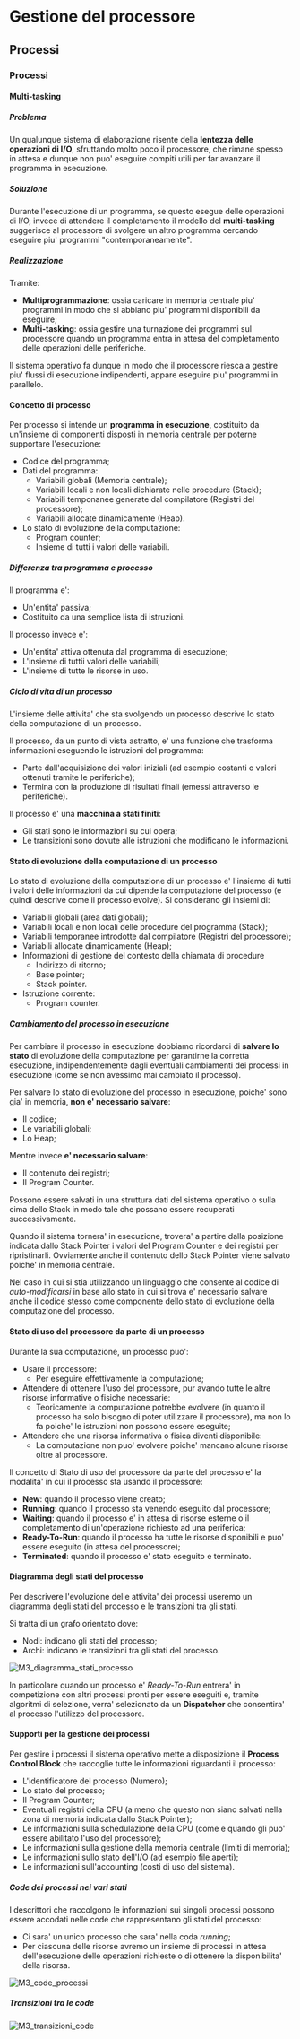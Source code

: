 # Gestione del processore

## Processi

### Processi

#### Multi-tasking
##### Problema
Un qualunque sistema di elaborazione risente della **lentezza delle operazioni di I/O**, sfruttando molto poco il processore, che rimane spesso in attesa e dunque non puo' eseguire compiti utili per far avanzare il programma in esecuzione.

##### Soluzione
Durante l'esecuzione di un programma, se questo esegue delle operazioni di I/O, invece di attendere il completamento il modello del **multi-tasking** suggerisce al processore di svolgere un altro programma cercando eseguire piu' programmi "contemporaneamente".

##### Realizzazione
Tramite:
* **Multiprogrammazione**: ossia caricare in memoria centrale piu' programmi in modo che si abbiano piu' programmi disponibili da eseguire;
* **Multi-tasking**: ossia gestire una turnazione dei programmi sul processore quando un programma entra in attesa del completamento delle operazioni delle periferiche.

Il sistema operativo fa dunque in modo che il processore riesca a gestire piu' flussi di esecuzione indipendenti, appare eseguire piu' programmi in parallelo.

#### Concetto di processo
Per processo si intende un **programma in esecuzione**, costituito da un'insieme di componenti disposti in memoria centrale per poterne supportare l'esecuzione:
* Codice del programma;
* Dati del programma:
  * Variabili globali (Memoria centrale);
  * Variabili locali e non locali dichiarate nelle procedure (Stack);
  * Variabili temponanee generate dal compilatore (Registri del processore);
  * Variabili allocate dinamicamente (Heap).
* Lo stato di evoluzione della computazione:
  * Program counter;
  * Insieme di tutti i valori delle variabili.

##### Differenza tra programma e processo
Il programma e':
* Un'entita' passiva;
* Costituito da una semplice lista di istruzioni.

Il processo invece e':
* Un'entita' attiva ottenuta dal programma di esecuzione;
* L'insieme di tuttii valori delle variabili;
* L'insieme di tutte le risorse in uso.

##### Ciclo di vita di un processo
L'insieme delle attivita' che sta svolgendo un processo descrive lo stato della computazione di un processo.

Il processo, da un punto di vista astratto, e' una funzione che trasforma informazioni eseguendo le istruzioni del programma:
* Parte dall'acquisizione dei valori iniziali (ad esempio costanti o valori ottenuti tramite le periferiche);
* Termina con la produzione di risultati finali (emessi attraverso le periferiche).

Il processo e' una **macchina a stati finiti**:
* Gli stati sono le informazioni su cui opera;
* Le transizioni sono dovute alle istruzioni che modificano le informazioni.

#### Stato di evoluzione della computazione di un processo
Lo stato di evoluzione della computazione di un processo e' l'insieme di tutti i valori delle informazioni da cui dipende la computazione del processo (e quindi descrive come il processo evolve). Si considerano gli insiemi di:
* Variabili globali (area dati globali);
* Variabili locali e non locali delle procedure del programma (Stack);
* Variabili temporanee introdotte dal compilatore (Registri del processore);
* Variabili allocate dinamicamente (Heap);
* Informazioni di gestione del contesto della chiamata di procedure
  * Indirizzo di ritorno; 
  * Base pointer;
  * Stack pointer.
* Istruzione corrente: 
  * Program counter.

##### Cambiamento del processo in esecuzione
Per cambiare il processo in esecuzione dobbiamo ricordarci di **salvare lo stato** di evoluzione della computazione per garantirne la corretta esecuzione, indipendentemente dagli eventuali cambiamenti dei processi in esecuzione (come se non avessimo mai cambiato il processo).

Per salvare lo stato di evoluzione del processo in esecuzione, poiche' sono gia' in memoria, **non e' necessario salvare**:
* Il codice;
* Le variabili globali;
* Lo Heap;

Mentre invece **e' necessario salvare**:
* Il contenuto dei registri;
* Il Program Counter.

Possono essere salvati in una struttura dati del sistema operativo o sulla cima dello Stack in modo tale che possano essere recuperati successivamente.

Quando il sistema tornera' in esecuzione, trovera' a partire dalla posizione indicata dallo Stack Pointer i valori del Program Counter e dei registri per ripristinarli. Ovviamente anche il contenuto dello Stack Pointer viene salvato poiche' in memoria centrale.

Nel caso in cui si stia utilizzando un linguaggio che consente al codice di *auto-modificarsi* in base allo stato in cui si trova e' necessario salvare anche il codice stesso come componente dello stato di evoluzione della computazione del processo.

#### Stato di uso del processore da parte di un processo
Durante la sua computazione, un processo puo':
* Usare il processore:
  * Per eseguire effettivamente la computazione;
* Attendere di ottenere l'uso del processore, pur avando tutte le altre risorse informative o fisiche necessarie:
  * Teoricamente la computazione potrebbe evolvere (in quanto il processo ha solo bisogno di poter utilizzare il processore), ma non lo fa poiche' le istruzioni non possono essere eseguite;
* Attendere che una risorsa informativa o fisica diventi disponibile:
  * La computazione non puo' evolvere poiche' mancano alcune risorse oltre al processore.

Il concetto di Stato di uso del processore da parte del processo e' la modalita' in cui il processo sta usando il processore:
* **New**: quando il processo viene creato;
* **Running**: quando il processo sta venendo eseguito dal processore;
* **Waiting**: quando il processo e' in attesa di risorse esterne o il completamento di un'operazione richiesto ad una periferica;
* **Ready-To-Run**: quando il processo ha tutte le risorse disponibili e puo' essere eseguito (in attesa del processore);
* **Terminated**: quando il processo e' stato eseguito e terminato.

#### Diagramma degli stati del processo
Per descrivere l'evoluzione delle attivita' dei processi useremo un diagramma degli stati del processo e le transizioni tra gli stati.

Si tratta di un grafo orientato dove:
* Nodi: indicano gli stati del processo;
* Archi: indicano le transizioni tra gli stati del processo.

![M3_diagramma_stati_processo](resources/M3_diagramma_stati_processo.png)

In particolare quando un processo e' *Ready-To-Run* entrera' in competizione con altri processi pronti per essere eseguiti e, tramite algoritmi di selezione, verra' selezionato da un **Dispatcher** che consentira' al processo l'utilizzo del processore.

#### Supporti per la gestione dei processi
Per gestire i processi il sistema operativo mette a disposizione il **Process Control Block** che raccoglie tutte le informazioni riguardanti il processo:
* L'identificatore del processo (Numero);
* Lo stato del processo;
* Il Program Counter;
* Eventuali registri della CPU (a meno che questo non siano salvati nella zona di memoria indicata dallo Stack Pointer);
* Le informazioni sulla schedulazione della CPU (come e quando gli puo' essere abilitato l'uso del processore);
* Le informazioni sulla gestione della memoria centrale (limiti di memoria);
* Le informazioni sullo stato dell'I/O (ad esempio file aperti);
* Le informazioni sull'accounting (costi di uso del sistema).

##### Code dei processi nei vari stati
I descrittori che raccolgono le informazioni sui singoli processi possono essere accodati nelle code che rappresentano gli stati del processo:
* Ci sara' un unico processo che sara' nella coda *running*;
* Per ciascuna delle risorse avremo un insieme di processi in attesa dell'esecuzione delle operazioni richieste o di ottenere la disponibilita' della risorsa.

![M3_code_processi](resources/M3_code_processi.png)

##### Transizioni tra le code
![M3_transizioni_code](resources/M3_transizioni_code.png)